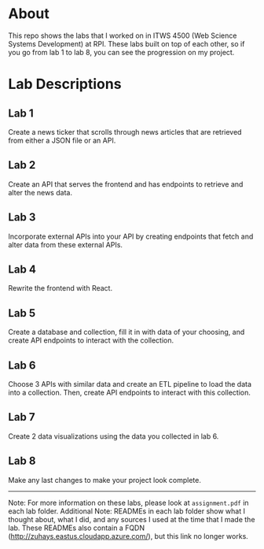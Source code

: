 # About
This repo shows the labs that I worked on in ITWS 4500 (Web Science Systems Development) at RPI. These labs built on top of each other, so if you go from lab 1 to lab 8, you can see the progression on my project.

# Lab Descriptions
## Lab 1
Create a news ticker that scrolls through news articles that are retrieved from either a JSON file or an API.
## Lab 2
Create an API that serves the frontend and has endpoints to retrieve and alter the news data.
## Lab 3
Incorporate external APIs into your API by creating endpoints that fetch and alter data from these external APIs.
## Lab 4
Rewrite the frontend with React.
## Lab 5
Create a database and collection, fill it in with data of your choosing, and create API endpoints to interact with the collection.
## Lab 6
Choose 3 APIs with similar data and create an ETL pipeline to load the data into a collection. Then, create API endpoints to interact with this collection.
## Lab 7
Create 2 data visualizations using the data you collected in lab 6.
## Lab 8
Make any last changes to make your project look complete.

---
Note: For more information on these labs, please look at `assignment.pdf` in each lab folder.
Additional Note: READMEs in each lab folder show what I thought about, what I did, and any sources I used at the time that I made the lab. These READMEs also contain a FQDN (http://zuhays.eastus.cloudapp.azure.com/), but this link no longer works.
